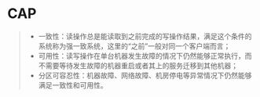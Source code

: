 # CAP 
>* 一致性：读操作总是能读取到之前完成的写操作结果，满足这个条件的系统称为强一致系统，这里的“之前”一般对同一个客户端而言； 
>* 可用性：读写操作在单台机器发生故障的情况下仍然能够正常执行，而不需要等待发生故障的机器重启或者其上的服务迁移到其他机器； 
>* 分区可容忍性：机器故障、网络故障、机房停电等异常情况下仍然能够满足一致性和可用性。
